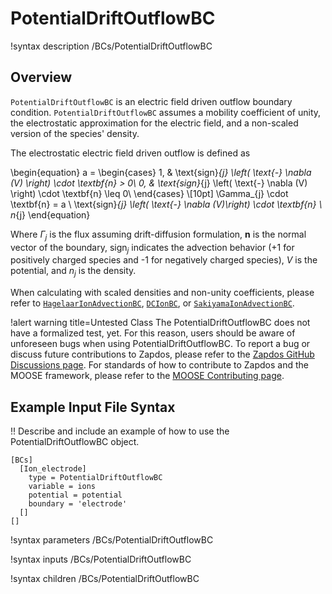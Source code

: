 # PotentialDriftOutflowBC

!syntax description /BCs/PotentialDriftOutflowBC

## Overview

`PotentialDriftOutflowBC` is an electric field driven outflow boundary condition.
`PotentialDriftOutflowBC` assumes a mobility coefficient of unity, the electrostatic approximation for the electric field, and a non-scaled version of the species' density.

The electrostatic electric field driven outflow is defined as

\begin{equation}
a =
\begin{cases}
1, & \text{sign}_{j} \left( \text{-} \nabla (V) \right) \cdot \textbf{n} > 0\\
0, & \text{sign}_{j} \left( \text{-} \nabla (V) \right) \cdot \textbf{n} \leq 0\\
\end{cases} \\[10pt]
\Gamma_{j} \cdot \textbf{n} = a \ \text{sign}_{j} \left( \text{-} \nabla (V)\right) \cdot \textbf{n} \ n_{j}
\end{equation}

Where $\Gamma_{j}$ is the flux assuming drift-diffusion formulation, $\textbf{n}$ is the normal vector of the boundary, $\text{sign}_{j}$ indicates the advection behavior ($\text{+}1$ for positively charged species and $\text{-}1$ for negatively charged species),
$V$ is the potential, and $n_{j}$ is the density.

When calculating with scaled densities and non-unity coefficients, please refer to [`HagelaarIonAdvectionBC`](/bcs/HagelaarIonAdvectionBC.md), [`DCIonBC`](/bcs/DCIonBC.md), or [`SakiyamaIonAdvectionBC`](/bcs/SakiyamaIonAdvectionBC.md).

!alert warning title=Untested Class
The PotentialDriftOutflowBC does not have a formalized test, yet. For this reason,
users should be aware of unforeseen bugs when using PotentialDriftOutflowBC. To
report a bug or discuss future contributions to Zapdos, please refer to the
[Zapdos GitHub Discussions page](https://github.com/shannon-lab/zapdos/discussions).
For standards of how to contribute to Zapdos and the MOOSE framework,
please refer to the [MOOSE Contributing page](framework/contributing.md).

## Example Input File Syntax

!! Describe and include an example of how to use the PotentialDriftOutflowBC object.

```text
[BCs]
  [Ion_electrode]
    type = PotentialDriftOutflowBC
    variable = ions
    potential = potential
    boundary = 'electrode'
  []
[]
```

!syntax parameters /BCs/PotentialDriftOutflowBC

!syntax inputs /BCs/PotentialDriftOutflowBC

!syntax children /BCs/PotentialDriftOutflowBC
